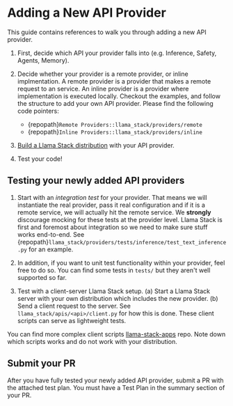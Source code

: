 # Adding a New API Provider

This guide contains references to walk you through adding a new API provider.

1. First, decide which API your provider falls into (e.g. Inference, Safety, Agents, Memory).
2. Decide whether your provider is a remote provider, or inline implmentation. A remote provider is a provider that makes a remote request to an service. An inline provider is a provider where implementation is executed locally. Checkout the examples, and follow the structure to add your own API provider. Please find the following code pointers:

    - {repopath}`Remote Providers::llama_stack/providers/remote`
    - {repopath}`Inline Providers::llama_stack/providers/inline`

3. [Build a Llama Stack distribution](https://llama-stack.readthedocs.io/en/latest/distributions/building_distro.html) with your API provider.
4. Test your code!

## Testing your newly added API providers

1. Start with an _integration test_ for your provider. That means we will instantiate the real provider, pass it real configuration and if it is a remote service, we will actually hit the remote service. We **strongly** discourage mocking for these tests at the provider level. Llama Stack is first and foremost about integration so we need to make sure stuff works end-to-end. See {repopath}`llama_stack/providers/tests/inference/test_text_inference.py` for an example.

2. In addition, if you want to unit test functionality within your provider, feel free to do so. You can find some tests in `tests/` but they aren't well supported so far.

3. Test with a client-server Llama Stack setup. (a) Start a Llama Stack server with your own distribution which includes the new provider. (b) Send a client request to the server. See `llama_stack/apis/<api>/client.py` for how this is done. These client scripts can serve as lightweight tests.

You can find more complex client scripts [llama-stack-apps](https://github.com/meta-llama/llama-stack-apps/tree/main) repo. Note down which scripts works and do not work with your distribution.

## Submit your PR

After you have fully tested your newly added API provider, submit a PR with the attached test plan. You must have a Test Plan in the summary section of your PR.
